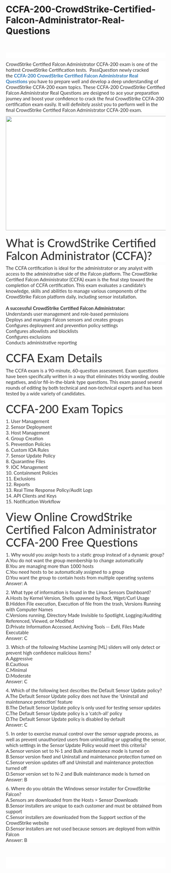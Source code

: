 # CCFA-200-CrowdStrike-Certified-Falcon-Administrator-Real-Questions
<p>
	<br />
</p>
<p style="box-sizing:border-box;margin-top:0px;margin-bottom:10px;color:#333333;font-family:Lato;font-size:15px;white-space:normal;background-color:#FFFFFF;">
	<br />
</p>
<p style="box-sizing:border-box;margin-top:0px;margin-bottom:10px;color:#333333;font-family:Lato;font-size:15px;white-space:normal;background-color:#FFFFFF;">
	CrowdStrike Certified Falcon Administrator CCFA-200 exam is one of the hottest CrowdStrike Certification tests. &nbsp;PassQuestion newly cracked the&nbsp;<span style="box-sizing:border-box;font-weight:700;"><a href="https://www.passquestion.com/ccfa-200.html" style="box-sizing:border-box;background-color:transparent;color:#337AB7;text-decoration-line:none;">CCFA-200 CrowdStrike Certified Falcon Administrator Real Questions</a></span>&nbsp;you have to prepare well and develop a deep understanding of CrowdStrike CCFA-200 exam topics. These CCFA-200 CrowdStrike Certified Falcon Administrator Real Questions are designed to ace your preparation journey and boost your confidence to crack the final CrowdStrike CCFA-200 certification exam easily. It will definitely assist you to perform well in the final CrowdStrike Certified Falcon Administrator CCFA-200 exam.
</p>
<p style="box-sizing:border-box;margin-top:0px;margin-bottom:10px;color:#333333;font-family:Lato;font-size:15px;white-space:normal;background-color:#FFFFFF;">
	<img alt="" src="https://www.passquestion.com/uploads/pqcom/images/20221107/27f8fd91cee30b1cffd57a0fa7a8ab15.png" style="box-sizing:border-box;vertical-align:middle;max-width:100%;height:359px;width:600px;" /> 
</p>
<h1 style="box-sizing:border-box;margin:20px 0px 10px;font-size:36px;font-family:Lato;font-weight:500;line-height:1.1;color:#333333;white-space:normal;background-color:#FFFFFF;">
	What is CrowdStrike Certified Falcon Administrator (CCFA)?
</h1>
<p style="box-sizing:border-box;margin-top:0px;margin-bottom:10px;color:#333333;font-family:Lato;font-size:15px;white-space:normal;background-color:#FFFFFF;">
	The CCFA certification is ideal for the administrator or any analyst with access to the administrative side of the Falcon platform. The CrowdStrike Certified Falcon Administrator (CCFA) exam is the final step toward the completion of CCFA certification. This exam evaluates a candidate's knowledge, skills and abilities to manage various components of the CrowdStrike Falcon platform daily, including sensor installation.&nbsp;<br style="box-sizing:border-box;" />
&nbsp; &nbsp; &nbsp;<br style="box-sizing:border-box;" />
<span style="box-sizing:border-box;font-weight:700;">A successful CrowdStrike Certified Falcon Administrator:</span><br style="box-sizing:border-box;" />
Understands user management and role-based permissions<br style="box-sizing:border-box;" />
Deploys and manages Falcon sensors and creates groups<br style="box-sizing:border-box;" />
Configures deployment and prevention policy settings<br style="box-sizing:border-box;" />
Configures allowlists and blocklists<br style="box-sizing:border-box;" />
Configures exclusions<br style="box-sizing:border-box;" />
Conducts administrative reporting
</p>
<h1 style="box-sizing:border-box;margin:20px 0px 10px;font-size:36px;font-family:Lato;font-weight:500;line-height:1.1;color:#333333;white-space:normal;background-color:#FFFFFF;">
	CCFA Exam Details
</h1>
<p style="box-sizing:border-box;margin-top:0px;margin-bottom:10px;color:#333333;font-family:Lato;font-size:15px;white-space:normal;background-color:#FFFFFF;">
	The CCFA exam is a 90-minute, 60-question assessment. Exam questions have been specifically written in a way that eliminates tricky wording, double negatives, and/or fill-in-the-blank type questions. This exam passed several rounds of editing by both technical and non-technical experts and has been tested by a wide variety of candidates.
</p>
<h1 style="box-sizing:border-box;margin:20px 0px 10px;font-size:36px;font-family:Lato;font-weight:500;line-height:1.1;color:#333333;white-space:normal;background-color:#FFFFFF;">
	CCFA-200 Exam Topics
</h1>
<p style="box-sizing:border-box;margin-top:0px;margin-bottom:10px;color:#333333;font-family:Lato;font-size:15px;white-space:normal;background-color:#FFFFFF;">
	1. User Management<br style="box-sizing:border-box;" />
2. Sensor Deployment<br style="box-sizing:border-box;" />
3. Host Management<br style="box-sizing:border-box;" />
4. Group Creation<br style="box-sizing:border-box;" />
5. Prevention Policies<br style="box-sizing:border-box;" />
6. Custom IOA Rules<br style="box-sizing:border-box;" />
7. Sensor Update Policy<br style="box-sizing:border-box;" />
8. Quarantine Files<br style="box-sizing:border-box;" />
9. IOC Management<br style="box-sizing:border-box;" />
10. Containment Policies<br style="box-sizing:border-box;" />
11. Exclusions<br style="box-sizing:border-box;" />
12. Reports<br style="box-sizing:border-box;" />
13. Real Time Response Policy/Audit Logs<br style="box-sizing:border-box;" />
14. API Clients and Keys<br style="box-sizing:border-box;" />
15. Notification Workflow
</p>
<h1 style="box-sizing:border-box;margin:20px 0px 10px;font-size:36px;font-family:Lato;font-weight:500;line-height:1.1;color:#333333;white-space:normal;background-color:#FFFFFF;">
	View Online CrowdStrike Certified Falcon Administrator CCFA-200 Free Questions
</h1>
<p style="box-sizing:border-box;margin-top:0px;margin-bottom:10px;color:#333333;font-family:Lato;font-size:15px;white-space:normal;background-color:#FFFFFF;">
	1. Why would you assign hosts to a static group instead of a dynamic group?<br style="box-sizing:border-box;" />
A.You do not want the group membership to change automatically<br style="box-sizing:border-box;" />
B.You are managing more than 1000 hosts<br style="box-sizing:border-box;" />
C.You need hosts to be automatically assigned to a group<br style="box-sizing:border-box;" />
D.You want the group to contain hosts from multiple operating systems<br style="box-sizing:border-box;" />
Answer: A
</p>
<p style="box-sizing:border-box;margin-top:0px;margin-bottom:10px;color:#333333;font-family:Lato;font-size:15px;white-space:normal;background-color:#FFFFFF;">
	2. What type of information is found in the Linux Sensors Dashboard?<br style="box-sizing:border-box;" />
A.Hosts by Kernel Version, Shells spawned by Root, Wget/Curl Usage<br style="box-sizing:border-box;" />
B.Hidden File execution, Execution of file from the trash, Versions Running with Computer Names<br style="box-sizing:border-box;" />
C.Versions running, Directory Made Invisible to Spotlight, Logging/Auditing Referenced, Viewed, or Modified<br style="box-sizing:border-box;" />
D.Private Information Accessed, Archiving Tools -- Exfil, Files Made Executable<br style="box-sizing:border-box;" />
Answer: C
</p>
<p style="box-sizing:border-box;margin-top:0px;margin-bottom:10px;color:#333333;font-family:Lato;font-size:15px;white-space:normal;background-color:#FFFFFF;">
	3. Which of the following Machine Learning (ML) sliders will only detect or prevent high confidence malicious items?<br style="box-sizing:border-box;" />
A.Aggressive<br style="box-sizing:border-box;" />
B.Cautious<br style="box-sizing:border-box;" />
C.Minimal<br style="box-sizing:border-box;" />
D.Moderate<br style="box-sizing:border-box;" />
Answer: C
</p>
<p style="box-sizing:border-box;margin-top:0px;margin-bottom:10px;color:#333333;font-family:Lato;font-size:15px;white-space:normal;background-color:#FFFFFF;">
	4. Which of the following best describes the Default Sensor Update policy?<br style="box-sizing:border-box;" />
A.The Default Sensor Update policy does not have the 'Uninstall and maintenance protection' feature<br style="box-sizing:border-box;" />
B.The Default Sensor Update policy is only used for testing sensor updates<br style="box-sizing:border-box;" />
C.The Default Sensor Update policy is a 'catch-all' policy<br style="box-sizing:border-box;" />
D.The Default Sensor Update policy is disabled by default<br style="box-sizing:border-box;" />
Answer: C
</p>
<p style="box-sizing:border-box;margin-top:0px;margin-bottom:10px;color:#333333;font-family:Lato;font-size:15px;white-space:normal;background-color:#FFFFFF;">
	5. In order to exercise manual control over the sensor upgrade process, as well as prevent unauthorized users from uninstalling or upgrading the sensor, which settings in the Sensor Update Policy would meet this criteria?<br style="box-sizing:border-box;" />
A.Sensor version set to N-1 and Bulk maintenance mode is turned on<br style="box-sizing:border-box;" />
B.Sensor version fixed and Uninstall and maintenance protection turned on<br style="box-sizing:border-box;" />
C.Sensor version updates off and Uninstall and maintenance protection turned off<br style="box-sizing:border-box;" />
D.Sensor version set to N-2 and Bulk maintenance mode is turned on<br style="box-sizing:border-box;" />
Answer: B
</p>
<p style="box-sizing:border-box;margin-top:0px;margin-bottom:10px;color:#333333;font-family:Lato;font-size:15px;white-space:normal;background-color:#FFFFFF;">
	6. Where do you obtain the Windows sensor installer for CrowdStrike Falcon?<br style="box-sizing:border-box;" />
A.Sensors are downloaded from the Hosts &gt; Sensor Downloads<br style="box-sizing:border-box;" />
B.Sensor installers are unique to each customer and must be obtained from support<br style="box-sizing:border-box;" />
C.Sensor installers are downloaded from the Support section of the CrowdStrike website<br style="box-sizing:border-box;" />
D.Sensor installers are not used because sensors are deployed from within Falcon<br style="box-sizing:border-box;" />
Answer: B
</p>
<p>
	<br />
</p>
<p style="box-sizing:border-box;margin-top:0px;margin-bottom:10px;color:#333333;font-family:Lato;font-size:15px;white-space:normal;background-color:#FFFFFF;">
	<br style="box-sizing:border-box;" />
<br style="box-sizing:border-box;" />
</p>
<p>
	<br />
</p>
<p>
	<span style="white-space:normal;"></span> 
</p>
